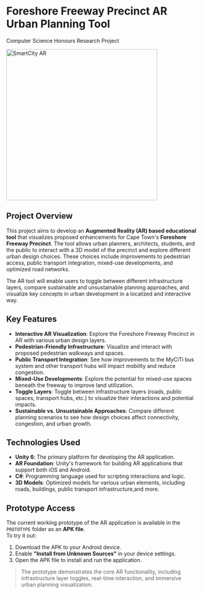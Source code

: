 # Foreshore Freeway Precinct AR Urban Planning Tool

Computer Science Honours Research Project

<img src="Images/SmartCityAR.png" alt="SmartCity AR" width="400"/>


## Project Overview
This project aims to develop an **Augmented Reality (AR) based educational tool** that visualizes proposed enhancements for Cape Town's **Foreshore Freeway Precinct**. The tool allows urban planners, architects, students, and the public to interact with a 3D model of the precinct and explore different urban design choices. These choices include improvements to pedestrian access, public transport integration, mixed-use developments, and optimized road networks.

The AR tool will enable users to toggle between different infrastructure layers, compare sustainable and unsustainable planning approaches, and visualize key concepts in urban development in a localized and interactive way.

## Key Features
- **Interactive AR Visualization**: Explore the Foreshore Freeway Precinct in AR with various urban design layers.
- **Pedestrian-Friendly Infrastructure**: Visualize and interact with proposed pedestrian walkways and spaces.
- **Public Transport Integration**: See how improvements to the MyCiTi bus system and other transport hubs will impact mobility and reduce congestion.
- **Mixed-Use Developments**: Explore the potential for mixed-use spaces beneath the freeway to improve land utilization.
- **Toggle Layers**: Toggle between infrastructure layers (roads, public spaces, transport hubs, etc.) to visualize their interactions and potential impacts.
- **Sustainable vs. Unsustainable Approaches**: Compare different planning scenarios to see how design choices affect connectivity, congestion, and urban growth.

## Technologies Used
- **Unity 6**: The primary platform for developing the AR application.
- **AR Foundation**: Unity's framework for building AR applications that support both iOS and Android.
- **C#**: Programming language used for scripting interactions and logic.
- **3D Models**: Optimized models for various urban elements, including roads, buildings, public transport infrastructure,and more.

## Prototype Access
The current working prototype of the AR application is available in the `PROTOTYPE` folder as an **APK file**.  
To try it out:
1. Download the APK to your Android device.
2. Enable **"Install from Unknown Sources"** in your device settings.
3. Open the APK file to install and run the application.

> The prototype demonstrates the core AR functionality, including infrastructure layer toggles, real-time interaction, and immersive urban planning visualization.